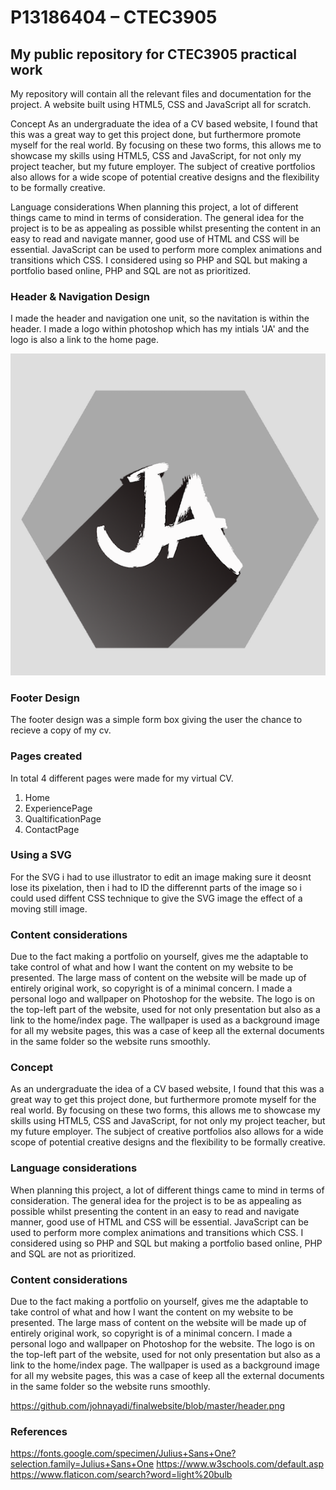 # P13186404 – CTEC3905

## My public repository for CTEC3905 practical work

My repository will contain all the relevant files and documentation for the project. A website built using HTML5, CSS and JavaScript all for scratch.

Concept As an undergraduate the idea of a CV based website, I found that this was a great way to get this project done, but furthermore promote myself for the real world. By focusing on these two forms, this allows me to showcase my skills using HTML5, CSS and JavaScript, for not only my project teacher, but my future employer. The subject of creative portfolios also allows for a wide scope of potential creative designs and the flexibility to be formally creative.

Language considerations When planning this project, a lot of different things came to mind in terms of consideration. The general idea for the project is to be as appealing as possible whilst presenting the content in an easy to read and navigate manner, good use of HTML and CSS will be essential. JavaScript can be used to perform more complex animations and transitions which CSS. I considered using so PHP and SQL but making a portfolio based online, PHP and SQL are not as prioritized.

### Header & Navigation Design
I made the header and navigation one unit, so the navitation is within the header. I made a logo within photoshop which has my intials 'JA' and the logo is also a link to the home page. 


![Navigation plan](https://raw.githubusercontent.com/johnayadi/finalwebsite/master/Screen%20Shot%202017-11-29%20at%2012.41.20.png "Navigation Plan")



### Footer Design
The footer design was a simple form box giving the user the chance to recieve a copy of my cv.

### Pages created 
In total 4 different pages were made for my virtual CV.
1. Home
2. ExperiencePage
3. QualtificationPage
4. ContactPage 


### Using a SVG
For the SVG i had to use illustrator to edit an image making sure it deosnt lose its pixelation, then i had to ID the differennt parts of the image so i could used diffent CSS technique to give the SVG image the effect of a moving still image. 

### Content considerations

Due to the fact making a portfolio on yourself, gives me the adaptable to take control of what and how I want the content on my website to be presented. The large mass of content on the website will be made up of entirely original work, so copyright is of a minimal concern. I made a personal logo and wallpaper on Photoshop for the website. The logo is on the top-left part of the website, used for not only presentation but also as a link to the home/index page. The wallpaper is used as a background image for all my website pages, this was a case of keep all the external documents in the same folder so the website runs smoothly.

### Concept 
As an undergraduate the idea of a CV based website, I found that this was a great way to get this project done, but furthermore promote myself for the real world. By focusing on these two forms, this allows me to showcase my skills using HTML5, CSS and JavaScript, for not only my project teacher, but my future employer. The subject of creative portfolios also allows for a wide scope of potential creative designs and the flexibility to be formally creative. 

### Language considerations
When planning this project, a lot of different things came to mind in terms of consideration. The general idea for the project is to be as appealing as possible whilst presenting the content in an easy to read and navigate manner, good use of HTML and CSS will be essential. JavaScript can be used to perform more complex animations and transitions which CSS. I considered using so PHP and SQL but making a portfolio based online, PHP and SQL are not as prioritized.

### Content considerations 

Due to the fact making a portfolio on yourself, gives me the adaptable to take control of what and how I want the content on my website to be presented. The large mass of content on the website will be made up of entirely original work, so copyright is of a minimal concern. I made a personal logo and wallpaper on Photoshop for the website. The logo is on the top-left part of the website, used for not only presentation but also as a link to the home/index page. The wallpaper is used as a background image for all my website pages, this was a case of keep all the external documents in the same folder so the website runs smoothly.


https://github.com/johnayadi/finalwebsite/blob/master/header.png






### References
https://fonts.google.com/specimen/Julius+Sans+One?selection.family=Julius+Sans+One
https://www.w3schools.com/default.asp
https://www.flaticon.com/search?word=light%20bulb



